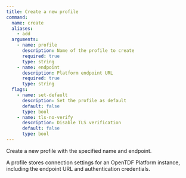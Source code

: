 ```yaml
---
title: Create a new profile
command:
  name: create
  aliases:
    - add
  arguments:
    - name: profile
      description: Name of the profile to create
      required: true
      type: string
    - name: endpoint
      description: Platform endpoint URL
      required: true
      type: string
  flags:
    - name: set-default
      description: Set the profile as default
      default: false
      type: bool
    - name: tls-no-verify
      description: Disable TLS verification
      default: false
      type: bool
---
```


Create a new profile with the specified name and endpoint.

A profile stores connection settings for an OpenTDF Platform instance, including the endpoint URL and authentication credentials.